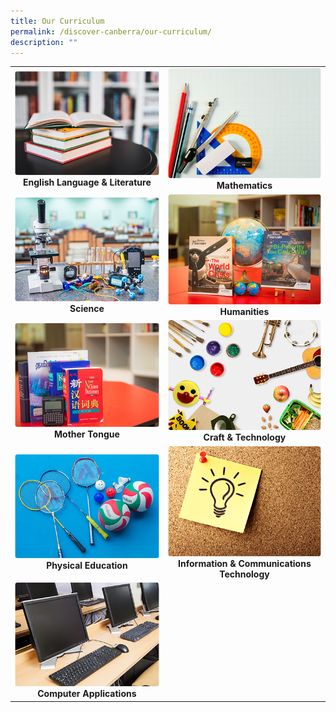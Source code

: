 ```yaml
---
title: Our Curriculum
permalink: /discover-canberra/our-curriculum/
description: ""
---
```

|  |  |  
| :--------: | :--------: | 
|   <a href="https://moe-canberrasec-staging.netlify.app/discover-canberra/our-curriculum/english-language-n-literature"><img src="/images/english.png"></a><br><strong>English Language & Literature</strong>   |   <a href="https://moe-canberrasec-staging.netlify.app/discover-canberra/our-curriculum/mathematics"><img src="/images/mathematics.png"></a><br><strong>Mathematics</strong>   |  
| <a href="https://moe-canberrasec-staging.netlify.app/discover-canberra/our-curriculum/science"><img src="/images/science.png"></a><br><strong>Science</strong>   | <a href="https://moe-canberrasec-staging.netlify.app/discover-canberra/our-curriculum/humanities"> <img src="/images/humanities.png"><br></a><strong>Humanities</strong>   |   
| <a href="https://moe-canberrasec-staging.netlify.app/discover-canberra/our-curriculum/mother-tongue"><img src="/images/mother-tongue.png"></a><br><strong>Mother Tongue</strong>   |   <a href="https://moe-canberrasec-staging.netlify.app/discover-canberra/our-curriculum/craft-n-technology"> <img src="/images/craft-n-tech.png"></a><br><strong>Craft & Technology</strong>   |
|   <a href="https://moe-canberrasec-staging.netlify.app/discover-canberra/our-curriculum/physical-education/"><img src="/images/physical-education.png"></a><br><strong>Physical Education</strong>   |   <a href="https://moe-canberrasec-staging.netlify.app/discover-canberra/our-curriculum/information-n-communications-technology"> <img src="/images/infos.png"></a><br> <strong>Information & Communications Technology</strong>   |  
|<a href="https://moe-canberrasec-staging.netlify.app/discover-canberra/our-curriculum/computer-applications"><img src="/images/computer-application.png"></a><br><strong>Computer Applications</strong>   |